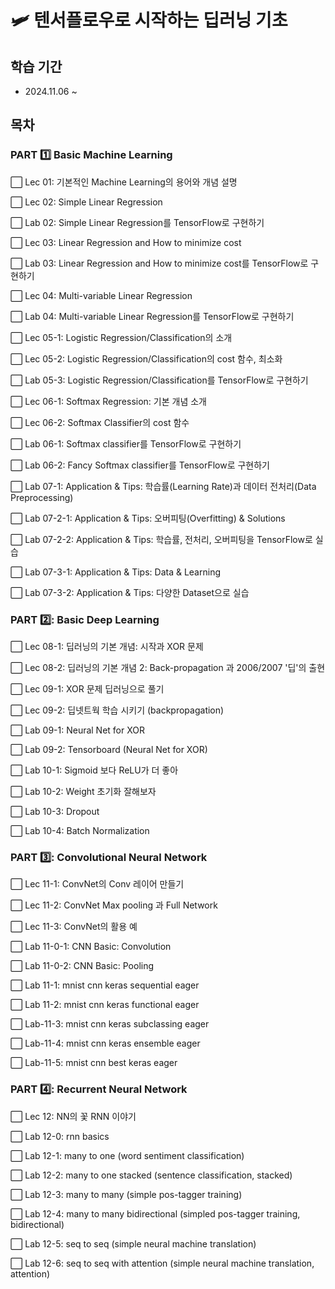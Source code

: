 # 🛩 텐서플로우로 시작하는 딥러닝 기초

## 학습 기간
- 2024.11.06 ~

## 목차
### PART 1️⃣ Basic Machine Learning
⬜ Lec 01: 기본적인 Machine Learning의 용어와 개념 설명

⬜ Lec 02: Simple Linear Regression

⬜ Lab 02: Simple Linear Regression를 TensorFlow로 구현하기

⬜ Lec 03: Linear Regression and How to minimize cost

⬜ Lab 03: Linear Regression and How to minimize cost를 TensorFlow로 구현하기

⬜ Lec 04: Multi-variable Linear Regression

⬜ Lab 04: Multi-variable Linear Regression를 TensorFlow로 구현하기

⬜ Lec 05-1: Logistic Regression/Classification의 소개

⬜ Lec 05-2: Logistic Regression/Classification의 cost 함수, 최소화

⬜ Lab 05-3: Logistic Regression/Classification를 TensorFlow로 구현하기

⬜ Lec 06-1: Softmax Regression: 기본 개념 소개

⬜ Lec 06-2: Softmax Classifier의 cost 함수

⬜ Lab 06-1: Softmax classifier를 TensorFlow로 구현하기

⬜ Lab 06-2: Fancy Softmax classifier를 TensorFlow로 구현하기

⬜ Lab 07-1: Application & Tips: 학습률(Learning Rate)과 데이터 전처리(Data Preprocessing)

⬜ Lab 07-2-1: Application & Tips: 오버피팅(Overfitting) & Solutions

⬜ Lab 07-2-2: Application & Tips: 학습률, 전처리, 오버피팅을 TensorFlow로 실습

⬜ Lab 07-3-1: Application & Tips: Data & Learning

⬜ Lab 07-3-2: Application & Tips: 다양한 Dataset으로 실습


### PART 2️⃣: Basic Deep Learning
⬜ Lec 08-1: 딥러닝의 기본 개념: 시작과 XOR 문제

⬜ Lec 08-2: 딥러닝의 기본 개념 2: Back-propagation 과 2006/2007 '딥'의 출현

⬜ Lec 09-1: XOR 문제 딥러닝으로 풀기

⬜ Lec 09-2: 딥넷트웍 학습 시키기 (backpropagation)

⬜ Lab 09-1: Neural Net for XOR

⬜ Lab 09-2: Tensorboard (Neural Net for XOR)

⬜ Lab 10-1: Sigmoid 보다 ReLU가 더 좋아

⬜ Lab 10-2: Weight 초기화 잘해보자

⬜ Lab 10-3: Dropout

⬜ Lab 10-4: Batch Normalization


### PART 3️⃣: Convolutional Neural Network
⬜ Lec 11-1: ConvNet의 Conv 레이어 만들기

⬜ Lec 11-2: ConvNet Max pooling 과 Full Network

⬜ Lec 11-3: ConvNet의 활용 예

⬜ Lab 11-0-1: CNN Basic: Convolution

⬜ Lab 11-0-2: CNN Basic: Pooling

⬜ Lab 11-1: mnist cnn keras sequential eager

⬜ Lab 11-2: mnist cnn keras functional eager

⬜ Lab-11-3: mnist cnn keras subclassing eager

⬜ Lab-11-4: mnist cnn keras ensemble eager

⬜ Lab-11-5: mnist cnn best keras eager


### PART 4️⃣: Recurrent Neural Network
⬜ Lec 12: NN의 꽃 RNN 이야기

⬜ Lab 12-0: rnn basics

⬜ Lab 12-1: many to one (word sentiment classification)

⬜ Lab 12-2: many to one stacked (sentence classification, stacked)

⬜ Lab 12-3: many to many (simple pos-tagger training)

⬜ Lab 12-4: many to many bidirectional (simpled pos-tagger training, bidirectional)

⬜ Lab 12-5: seq to seq (simple neural machine translation)

⬜ Lab 12-6: seq to seq with attention (simple neural machine translation, attention)
